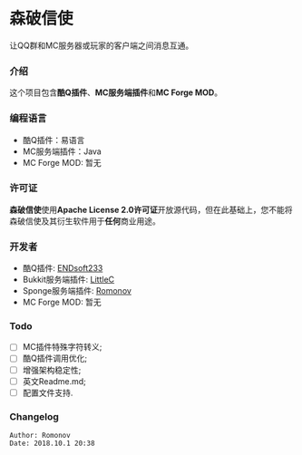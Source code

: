 # 森破信使 
让QQ群和MC服务器或玩家的客户端之间消息互通。 

### 介绍 
这个项目包含**酷Q插件**、**MC服务端插件**和**MC Forge MOD**。 

### 编程语言 
* 酷Q插件：易语言 
* MC服务端插件：Java 
* MC Forge MOD: 暂无

### 许可证 
**森破信使**使用**Apache License 2.0许可证**开放源代码，但在此基础上，您不能将森破信使及其衍生软件用于**任何**商业用途。

### 开发者 
* 酷Q插件: [ENDsoft233](https://r-ay.cn/ "前往ENDsoft233的个人站点")
* Bukkit服务端插件: [LittleC](https://xiaoc.ml/ "前往小C的站点")
* Sponge服务端插件: [Romonov](https://www.romonov.com/ "前往浅墨小站")
* MC Forge MOD: 暂无

### Todo
- [ ] MC插件特殊字符转义; 
- [ ] 酷Q插件调用优化; 
- [ ] 增强架构稳定性; 
- [ ] 英文Readme.md; 
- [ ] 配置文件支持. 

### Changelog
```
Author: Romonov
Date: 2018.10.1 20:38
```
